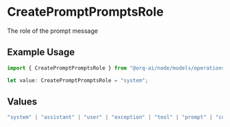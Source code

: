 # CreatePromptPromptsRole

The role of the prompt message

## Example Usage

```typescript
import { CreatePromptPromptsRole } from "@orq-ai/node/models/operations";

let value: CreatePromptPromptsRole = "system";
```

## Values

```typescript
"system" | "assistant" | "user" | "exception" | "tool" | "prompt" | "correction" | "expected_output"
```